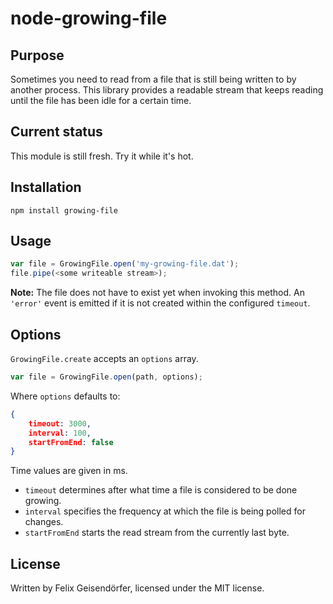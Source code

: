 # node-growing-file

## Purpose

Sometimes you need to read from a file that is still being written to by another
process. This library provides a readable stream that keeps reading until the
file has been idle for a certain time.

## Current status

This module is still fresh. Try it while it's hot.

## Installation

    npm install growing-file

## Usage

```js
var file = GrowingFile.open('my-growing-file.dat');
file.pipe(<some writeable stream>);
```

**Note:** The file does not have to exist yet when invoking this method. An
`'error'` event is emitted if it is not created within the configured `timeout`.

## Options

`GrowingFile.create` accepts an `options` array.

```js
var file = GrowingFile.open(path, options);
```

Where `options` defaults to:

```json
{
    timeout: 3000,
    interval: 100,
    startFromEnd: false
}
```

Time values are given in ms.

* `timeout` determines after what time a file is considered to be done growing.
* `interval` specifies the frequency at which the file is being polled for changes.
* `startFromEnd` starts the read stream from the currently last byte.

## License

Written by Felix Geisendörfer, licensed under the MIT license.
